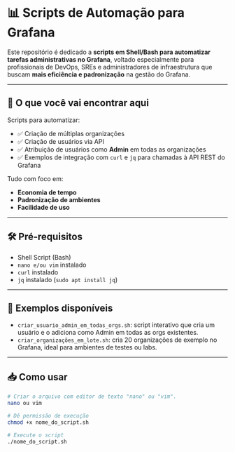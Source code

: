 # 📊 Scripts de Automação para Grafana

Este repositório é dedicado a **scripts em Shell/Bash para automatizar tarefas administrativas no Grafana**, voltado especialmente para profissionais de DevOps, SREs e administradores de infraestrutura que buscam **mais eficiência e padronização** na gestão do Grafana.

---

## 🚀 O que você vai encontrar aqui

Scripts para automatizar:

- ✅ Criação de múltiplas organizações
- ✅ Criação de usuários via API
- ✅ Atribuição de usuários como **Admin** em todas as organizações
- ✅ Exemplos de integração com `curl` e `jq` para chamadas à API REST do Grafana

Tudo com foco em:

- **Economia de tempo**
- **Padronização de ambientes**
- **Facilidade de uso**

---

## 🛠️ Pré-requisitos

- Shell Script (Bash)
- `nano e/ou vim` instalado
- `curl` instalado
- `jq` instalado (`sudo apt install jq`)

---

## 📎 Exemplos disponíveis

- `criar_usuario_admin_em_todas_orgs.sh`: script interativo que cria um usuário e o adiciona como Admin em todas as orgs existentes.
- `criar_organizações_em_lote.sh`: cria 20 organizações de exemplo no Grafana, ideal para ambientes de testes ou labs.

---

## 📥 Como usar

```bash
# Criar o arquivo com editor de texto "nano" ou "vim".
nano ou vim

# Dê permissão de execução
chmod +x nome_do_script.sh

# Execute o script
./nome_do_script.sh
